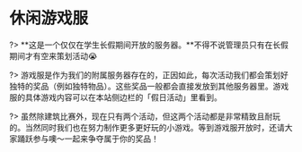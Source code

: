 # 休闲游戏服

?> **这是一个仅仅在学生长假期间开放的服务器。**不得不说管理员只有在长假期间才有空来策划活动😭

?> 游戏服是作为我们的附属服务器存在的，正因如此，每次活动我们都会策划好独特的奖品（例如独特物品）。这些奖品一般都会直接发放到其他服务器里。游戏服的具体游戏内容可以在本站侧边栏的「假日活动」里看到。

?> 虽然除建筑比赛外，现在只有两个活动，但这两个活动都是非常精致且耐玩的。当然同时我们也在努力制作更多更好玩的小游戏。等到游戏服开放时，还请大家踊跃参与噢～一起来争夺属于你的奖品！
